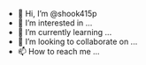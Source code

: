 - 👋 Hi, I’m @shook415p
- 👀 I’m interested in ...
- 🌱 I’m currently learning ...
- 💞️ I’m looking to collaborate on ...
- 📫 How to reach me ...

<!---
shook415p/shook415p is a ✨ special ✨ repository because its `README.md` (this file) appears on your GitHub profile.
You can click the Preview link to take a look at your changes.
--->
